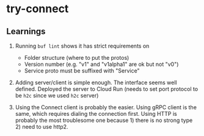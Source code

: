 # try-connect

## Learnings

1. Running `buf lint` shows it has strict requirements on
   - Folder structure (where to put the protos)
   - Version number (e.g. "v1" and "v1alpha1" are ok but not "v0")
   - Service proto must be suffixed with "Service"

2. Adding server/client is simple enough. The interface seems well defined.
   Deployed the server to Cloud Run (needs to set port protocol to be `h2c`
   since we used `h2c` server)

3. Using the Connect client is probably the easier. Using gRPC client is the
   same, which requires dialing the connection first. Using HTTP is probably the
   most troublesome one because 1) there is no strong type 2) need to use http2.
